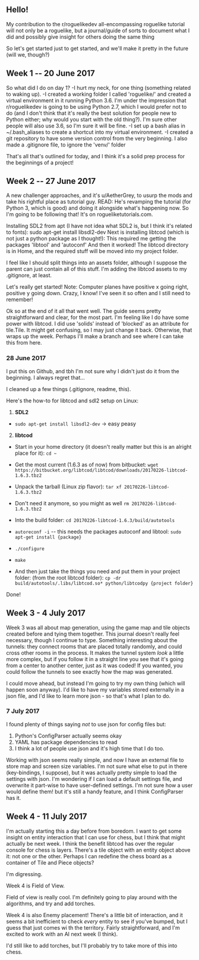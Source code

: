 ## Hello!

My contribution to the r/roguelikedev all-encompassing roguelike tutorial will not only be a roguelike, but a journal/guide of sorts to document what I did and possibly give insight for others doing the same thing

So let's get started just to get started, and we'll make it pretty in the future (will we, though?)

## Week 1 -- 20 June 2017

So what did I do on day 1?
-I hurt my neck, for one thing (something related to waking up).
-I created a working folder I called 'roguelike/' and created a virtual environment in it running Python 3.6.
	I'm under the impression that r/roguelikedev is going to be using Python 2.7, which I would prefer not to do
    (and I don't think that it's really the best solution for people new to Python either; why would you start with the old thing?).
	I'm sure other people will also use 3.6, so I'm sure it will be fine.
-I set up a bash alias in ~/.bash_aliases to create a shortcut into my virtual environment.
-I created a git repository to have some version control from the very beginning.
    I also made a .gitignore file, to ignore the 'venv/' folder

That's all that's outlined for today, and I think it's a solid prep process for the beginnings of a project!


## Week 2 -- 27 June 2017

A new challenger approaches, and it's u/AetherGrey, to usurp the mods and take his rightful place as tutorial guy.
READ: He's revamping the tutorial (for Python 3, which is good) and doing it alongside what's happening now.
So I'm going to be following that! It's on rogueliketutorials.com.

Installing SDL2 from apt (I have not idea what SDL2 is, but I think it's related to fonts):
	sudo apt-get install libsdl2-dev
Next is installing libtcod (which is not just a python package as I thought!):
	This required me getting the packages 'libtool' and 'autoconf'
	And then it worked! The libtcod directory is in Home, and the required stuff will be moved into my project folder.

I feel like I should split things into an assets folder, although I suppose the parent can just contain all of this stuff.
I'm adding the libtcod assets to my .gitignore, at least.

Let's really get started!
Note: Computer planes have positive x going right, positive y going down. Crazy, I know! I've seen it so often and I still need to remember!

Ok so at the end of it all that went well. The guide seems pretty straightforward and clear, for the most part.
I'm feeling like I do have some power with libtcod.
I did use 'solids' instead of 'blocked' as an attribute for tile.Tile. It might get confusing, so I may just change it back.
Otherwise, that wraps up the week. Perhaps I'll make a branch and see where I can take this from here.


### 28 June 2017

I put this on Github, and tbh I'm not sure why I didn't just do it from the beginning.
I always regret that...

I cleaned up a few things (.gitignore, readme, this).

Here's the how-to for libtcod and sdl2 setup on Linux:

1. **SDL2**

  * `sudo apt-get install libsdl2-dev` -> easy peasy

2. **libtcod**

  * Start in your home directory (it doesn't really matter but this is an alright place for it): `cd ~`

  * Get the most current (1.6.3 as of now) from bitbucket: `wget https://bitbucket.org/libtcod/libtcod/downloads/20170226-libtcod-1.6.3.tbz2`

  * Unpack the tarball (Linux zip flavor): `tar xf 20170226-libtcod-1.6.3.tbz2`

  * Don't need it anymore, so you might as well `rm 20170226-libtcod-1.6.3.tbz2`

  * Into the build folder: `cd 20170226-libtcod-1.6.3/build/autotools`

  * `autoreconf -i` -- this needs the packages autoconf  and libtool: `sudo apt-get install {package}`

  * `./configure`

  * `make`

  * And then just take the things you need and put them in your project folder: (from the root libtcod folder): `cp -dr build/autotools/.libs/libtcod.so* python/libtcodpy {project folder}`

Done!


## Week 3 - 4 July 2017

Week 3 was all about map generation, using the game map and tile objects created before and tying them together.
This journal doesn't really feel necessary, though I continue to type.
Something interesting about the tunnels: they connect rooms that are placed totally randomly, and could cross other rooms
in the process. It makes the tunnel system *look* a little more complex, but if you follow it in a straight line you see
that it's going from a center to another center, just as it was coded! If you wanted, you could follow the tunnels to see
exactly how the map was generated.

I could move ahead, but instead I'm going to try my own thing (which will happen soon anyway).
I'd like to have my variables stored externally in a json file, and I'd like to learn more json - so that's what I plan to do.

### 7 July 2017

I found plenty of things saying *not* to use json for config files but:

1. Python's ConfigParser actually seems okay
2. YAML has package dependencies to read
3. I think a lot of people use json and it's high time that I do too.

Working with json seems really simple, and now I have an external file to store map and screen size variables.
I'm not sure what else to put in there (key-bindings, I suppose), but it was actually pretty simple to load the settings with json.
I'm wondering if I can load a default settings file, and overwrite it part-wise to have user-defined settings.
I'm not sure how a user would define them! but it's still a handy feature, and I think ConfigParser has it.

## Week 4 - 11 July 2017

I'm actually starting this a day before from boredom.
I want to get some insight on entity interaction that I can use for chess, but I think that might actually be next week.
I think the benefit libtcod has over the regular console for chess is layers.
There's a tile object with an entity object above it: not one or the other.
Perhaps I can redefine the chess board as a container of Tile and Piece objects?

I'm digressing.

Week 4 is Field of View.

Field of view is really cool. I'm definitely going to play around with the algorithms, and try and add torches.

Week 4 is also Enemy placement! 
There's a little bit of interaction, and it seems a bit inefficient to check *every* entity to see if you've bumped, but I guess that just comes wi th the territory.
Fairly straightforward, and I'm excited to work with an AI next week (I think). 

I'd still like to add torches, but I'll probably try to take more of this into chess.